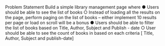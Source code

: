 Problem Statement
Build a simple library management page where
● Users should be able to see the list of books
○ Instead of loading all the results on the page, perform paging on the list of
books – either implement 10 results per page or load on scroll will be a bonus
● Users should be able to filter the list of books based on Title, Author, Subject and
Publish - date
○ User should be able to see the count of books in based on each criteria [ Title,
Author, Subject and publish-date]

